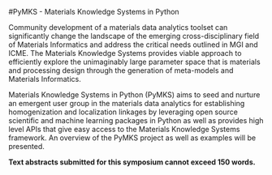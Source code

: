 #PyMKS - Materials Knowledge Systems in Python

Community development of a materials data analytics toolset can 
significantly change the landscape of the emerging cross-disciplinary 
field of Materials Informatics and address the critical needs outlined 
in MGI and ICME. The Materials Knowledge Systems provides viable approach 
to efficiently explore the unimaginably large parameter space that is 
materials and processing design through the generation of meta-models 
and Materials Informatics. 

Materials Knowledge Systems in Python (PyMKS) aims to seed and nurture 
an emergent user group in the materials data analytics for establishing 
homogenization and localization linkages by leveraging open source 
scientific and machine learning packages in Python as well as provides 
high level APIs that give easy access to the Materials Knowledge Systems 
framework. An overview of the PyMKS project as well as examples will
be presented.

**Text abstracts submitted for this symposium cannot exceed 150 words.**
